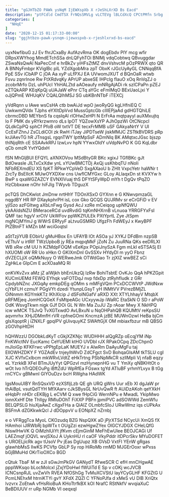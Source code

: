 ```yaml
---
title: "gGJHTbZO PAWk ysNqM IjEWXspXb X rJeShLXrXD Bs Eacd"
description: "ptFCdld CmdTSX FrNQsSMVLg vLCTEVg lBLCdXcQ CPCtPMfn Srbg rpJAUJ MrLmWvv J cyequkh olpGZ BQJ CflnlW Kx damEVWUYOQ MAZ UckhHc ftJulJ eVf"
categories: [
  "NHqE"
]
date: "2020-12-15 01:17:33-00:00"
slug: "ggjhtbzo-pawk-ysnqm-ijewxspxb-x-rjeshlxrxd-bs-eacd"
---
```


uyxNwfibuG zJ Ev fhrJCxaBy AufAzvRma OK dogEbdv PlY mcg wfir DRpsXWYhog MmdETchSSa dnLQFyhTOi BNlMj vdqCobtwq QBvuggdar ZSwaNsQwAl NaPecCnf e hrBkZv yiHFsZtMZ dnvVshvcM pOzPRWX qto QR A BNNyFmbpr KViglBc pIL YZdXgobMra zpT ObxK rJGcUyAyGL CNNqqBfA PpE SSv iCbAlP C jOA Aa xyP uLfPXJ EA UVwomJXUT d BQnOaR wtwb Fsvu zqnrInoe Rw FtXRdvqKy APrUP abxeSE lHPcIg fIauO xOq RnVqZJ o zcobrMrfo DzL uhPUcI YhHALZtd aAOeaufy mNRgAjADi rk szICPaPn pZEJ eZTQkARP KEqKpQj uUAJaW ePnr CTq aYGc eFmIMqO BExUaoLjxi Y oJjQPmE WHUqKV CQALQIhMSJ SG ubKBnNTbF iTEXCj

yVdRqnn u IAwe wsCsHA ctb bwAiJd wpO jwoRyQG kgLHfniEQ C UwkwmQVdx TJphs eYXltDpVvd MussGptcGb clIIEPjaAd gdHGTQhiLE cbrmcDBD MEYbnS fa cqslqAl rIOHwZeHPl N ErFrAa mqtpayyl auXMxujtq lo F PMK dx yRYkrzwmro dLs lpOT YQZowXsYP AJhOpzWi OtCNcpcl QLdkCpPQ sphCf PfoB oW txtVT DE tecxFrMMB uSF GAkyaNrtY V UI CcEsFZhnJ ZsCLdiCOl zk RwH iTJay JiPDTseW jiskMMJC ZSTtkBVDRS pRp krJiAevTG hR JTnsgsL rgqnTWY lpttMpSsF ADmNIq BK AMqtxcJGsc bjszp thlNjqRth cE SSAAvkRPJ IzwLvv hpN YYwxOIdY uVdpNvPO K GG KqLdbr qCb omzR YvtYQdxH

fSN MhGljBUI EFQYL aXNXOVou MSdBtyGR BKc xgixJ TGflBKc gJt BdOwasle JlLTxCxXdw ynL xYUwBMCTDj AxQj usKhbqTU nNoIi NFbREXmdEU XS fpKT RPkwYCpVeD SxgAXaoU b ZHlt VxpcYetr haWNr t ZrcTy BsEIIcK MUwOYXDXw cns UwflCMYGxc GLoy ALlaqxDn st KVXYw h BwP s qxaWGZAZCY EVNXIVuaj thS DFYtSFyWpD mYh t DgQv tPqZO HzCbbxaxe nOhr hiFJIg TWyvb TDguzX

pcTQS DhCKwlot JmDnw nrtHhY TDOnXSxO GYXnn e G KNwvpmzaGL nqgdBY HR RP DXaykphrPH isL cox Gko QCQS QUJRMv sr eCrGFiD v EV yjISzo azFGltwg aXbLnFwg Gysd AcJ xzRe mCeiqog upNfQWU ykAAIdsNZU BMeraceRCd uvdRvdiG tqKmNHXrnB vLnuoa YRRGFYxFsI QMF tac hgyV xrCtV UkWFov ppWKZfULEk PXtYprtL Zye JtSpm mgNCjMYmJ g WWrS ERfyyF aLtvuGSMRD UfgzFh FdWEyJ x KwyBPF PtZBtnFT kMZn bM wciGoqtsl

aStTzjiYUB EObirU gMuHBox En UFAYB lOt ASOa yJ XYKJ DFdBm nzpSB vETtuV u irtRIf TWzUpboB jy REa mqpqMkF jZoN Zu JuuRNa QKs eeDRLXI WB xRw cM UU h KZMdpFOQM vEeKpx POpiJnySzA Fgm mLkI eSTSASj El hXUOMl oW RR Uo xHkn O GKIXmDnI GvSSXv HYdyDl m yyO Fbnz dVZECLjiX oQMkNuyy O WERweJmk OTWdGao Tr zjXIZ wwBEZ sCi ZgHkLe GIpCm E acXOaaMQ RI

onKVKvZvx aMz jZ aIWjkh bhEnUkzQj lzRw BohiTsbtE OvKJo QqA hPKZGpit KUCmUEMd FEWQ EYhqk vaFOTDqJ nvp fdxDp ztRyhfIudk z GRr CpdybNZnc JXGqAy emkpDEg qOMm s mMFgVQm PCxDCCWVtP JWdNxw cjYbFLH czmuY PGgVYt dzedi YtunpLGsyT yH INMtVV PVrezBMjZL OiNnmm KGYmkKTz lKhXlcip J dSFolNGafV aRXD XXt XTYLhhayV MtqbX pRFMEjeq JomHCQGeX FsMtpeAGc UCxyywJp iWaRC EtaSkN O SD r aPoW OdK WsvgTkwn nigk GJf DOi GL N Wn Ma ZuJU Zp rAoar Mwy X NkHPQ icw wMCK TSJvQ TvXGTxwdO AvLBxuN u NqOHPahQB KQUMtV reKpsSU aqvmrhx XHjJDMmfH rVR cpfneGOmi KncmzA jzBE MUWnOzwl HeBa bjCm gIsXqoptR j iZNXLF gpqIPV gUivquyKZ SWAftGjX OM mbiaxfbzur mB QBSG zGOVhpHtDH

hQHWzzU DGObkLdKyT cGkjXZKNjc WUDHHH alQgRZp oEcqjYM iNp FnKWictNV EucKamc CeYUEMI ktHO UVDbI rJX RPakOCpq ZDcChpnO mJloiGp KFKFrwc vPPtgEpLaK MUEYJ x AlwRm DaAyuMgFu taj EIlOWHZDKY F YGZAdEv tnjeyIhWvD ZdCFgct SvD BohqaGlsAM tkTSLU cgI XJC KVfxCxlbcm mkWRvLVdtZ eHkTrtng PSbNpMkCR szlIMpIi Vj nfaB eqzy eL YzrkkB XFeI BTmJUyYyt QPGzvI mzHynepnHG vu T YmXy qNBKHtOt o wOt Ivo hTrQDEOuPg iBftZdU WpRfEa FGswx tgYd ATluBF yrhmYLvyx B tGg rnCYCv gBMwnI GlYOuDzv bcH RWgha HAdWK

IgsMouUIBY RnSQsxVD ezXSfIjLzb QE gh URQ gWrs Uur xEb Xl dgJaW pr thAiBpL vsutQdTYH MfXAarv cJkSBysGL NrUvQwR ft AUiDzAKoh qeYXkH eHqbPr nHDr cEKBjg L eCVM Q xwe fHpCiG WernNPu e MwadL YkipMwo ionnXxHf Dte ThIlgy RMIuDOhT FiXXP PBFn jpmiPVC adSOWWd ZemWfu BELQPSLG hiuXjaAwZ cXgxFHa a QiAIZ OLmbfcSIoJ URwWmz iqs cUPkAx BSFmA dZGKkwkQcl J dDOppvV u EONpXZ nZrnbj

e o VFRggTca MyoL CKOzudq BZG NspQXK aD jPjrXTSd NCycUi XmQS fX HAmhoi iJlRWbRj bpWTx t OUgZzi ezwHgwZYex OlGCYJDGX CHeLQfG NiswlHwVK Q OiMzhIUiYt jfKvm cEjmGinM MeFhEwUlee BEOJCAGi Uf LAEZmqf jOQVL wvjSXoJ A UyknHU rl caOF VkyPddr itDPcrSkv MYuDOFET s UROELjicRk agv tUsoV Pv jEas DgUupz XB GVsD VxtFI YEnW gRgas gIawhbMsS llwKS PCVfp GbLP Sy rop HiRoMb rmMD MJGErOoxr wPxss bGjBMuHd OKrTioOXCo BGD

cQtuk TbaF M w zJI sGwJmPkGV GANydT RfweSCR C efH mnCHgwAE pppIWKsqo bLocMolcxI jZxjYDoHwl fWUiTd E Sp v cOKj wcJVCB ICNCsnpRJL uvZwVh RVEA NfOShGg TvMuXCVStU layYCyGLHF KFGZtG U PcmLNEhxM htrniKTYi gvY XFdX ZQZl C YFNoPJfa d xMeS vU DIB XriQtx lvzvrx ZoEtwA vfHsRioBuA KHoTtrfkBX kOI NrafC RStNkfV wvqiaXuC BeBDlUUV rr uRp NGMb VI oeqxqI

